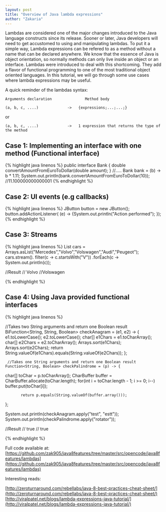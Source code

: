 ```yaml
---
layout: post
title: "Overview of Java lambda expressions"
author: "Zakaria"
---
```


Lambdas are considered one of the major changes introduced to the Java language constructs since its release. Sooner or later, Java developers will need to get accustomed to using and manipulating lambdas. To put it a simple way, Lambda expressions can be refered to as a method without a name that can be declared anywhere. We know that the essence of Java is object orientation, so normally methods can only live inside an object or an interface. Lambdas were introduced to deal with this shortcoming. They add a flavor of functional programming to one of the most traditional object oriented languages.
In this tutorial, we will go through some use cases where lambda expressions may be useful.

A quick reminder of the lambdas syntax:


    Arguments declaration               Method body

    (a, b, c, ....)             ->   {expressions;...;...;}   

   or 

    (a, b, c, ....)             ->   1 expression that returns the type of the method  


## Case 1: Implementing an interface with one method (Functional interface)

{% highlight java  linenos %}
 public interface Bank {
  double convertAmountFromEuroToDollar(double amount);
 }
     //.....
  Bank bank = (b) ->   b * 1.11;
  System.out.println(bank.convertAmountFromEuroToDollar(10));
  //11.100000000000001 
  {% endhighlight %}

## Case 2: UI events (e.g callbacks)

{% highlight java  linenos %}
  JButton button = new JButton();
  button.addActionListener(
    (e) -> {System.out.println("Action performed");
     });
{% endhighlight %}

## Case 3: Streams

{% highlight java  linenos %}
  List cars = Arrays.asList("Mercedes","Volvo","Volswagen","Audi","Peugeot");
  cars.stream().
  filter(c -> c.startsWith("V"))
  .forEach(c -> System.out.println(c));

  //Result
  // Volvo
  //Volswagen

  {% endhighlight %}

## Case 4: Using Java provided functional interfaces

   {% highlight java  linenos %}  

 //Takes two String arguments and return one Boolean result
  BiFunction<String, String, Boolean> checkAnagram = (e1, e2) -> { 
      e1.toLowerCase(); e2.toLowerCase();
      char[] e1Chars = e1.toCharArray(); char[] e2Chars = e2.toCharArray(); 
      Arrays.sort(e1Chars);
      Arrays.sort(e2Chars);
     return String.valueOf(e1Chars).equals(String.valueOf(e2Chars));
   };
 
     //Takes one String arguments and return one Boolean result 
    Function<String, Boolean> checkPalindrome = (p) -> { 
 char[] toChar = p.toCharArray();
     CharBuffer buffer = CharBuffer.allocate(toChar.length);
  for(int i = toChar.length - 1; i >= 0; i--)
        buffer.put(toChar[i]);
   
           return p.equals(String.valueOf(buffer.array())); 
  };
  

  System.out.println(checkAnagram.apply("test", "estt"));
  System.out.println(checkPalindrome.apply("rotator"));
 
  //Result
  // true
  // true

  {% endhighlight %}

Full code available at:  [https://github.com/zak905/java8features/tree/master/src/opencode/java8features/lambdas](https://github.com/zak905/java8features/tree/master/src/opencode/java8features/lambdas)

Interesting reads: 

[http://zeroturnaround.com/rebellabs/java-8-best-practices-cheat-sheet/](http://zeroturnaround.com/rebellabs/java-8-best-practices-cheat-sheet/)
[http://viralpatel.net/blogs/lambda-expressions-java-tutorial/](http://viralpatel.net/blogs/lambda-expressions-java-tutorial/)



